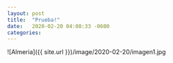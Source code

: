```yaml
---
layout: post
title:  "Prueba!"
date:   2020-02-20 04:08:33 -0600
categories:
---
```


![Almeria]({{ site.url }})/image/2020-02-20/imagen1.jpg
